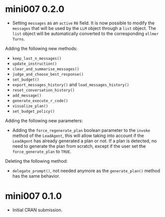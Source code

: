 # mini007 0.2.0

- Setting `messages` as an `active` `R6` field. It is now possible to modify the `messages` that will be used by the `LLM` object through a `list` object. The `list` object will be automatically converted to the corresponding `ellmer` `Turns`. 

Adding the following new methods: 
- `keep_last_n_messages()`
- `update_instruction()`
- `clear_and_summarise_messages()`
- `judge_and_choose_best_response()`
- `set_budget()`
- `export_messages_history()` and `load_messages_history()`
- `reset_conversation_history()`
- `add_message()`
- `generate_execute_r_code()`
- `visualize_plan()`
- `set_budget_policy()`

Adding the following new parameters: 
- Adding the `force_regenerate_plan` boolean parameter to the `invoke` method of the `LeadAgent`, this will allow taking into account if the `LeadAgent` has already generated a plan or not. If a plan is detected, no need to generate the plan from scratch, except if the user set the `force_generate_plan` to `TRUE`.

Deleting the following method:
- `delegate_prompt()`, not needed anymore as the `generate_plan()` method has the same behavior. 

# mini007 0.1.0

* Initial CRAN submission.
